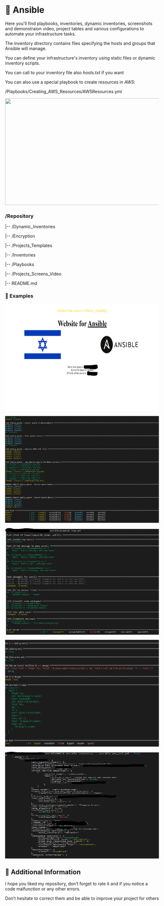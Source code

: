 # 🔧 Ansible
Here you'll find playbooks, inventories, dynamic inventories, screenshots and demonstraion video, project tables and various configurations to automate your infrastructure tasks.

The inventory directory contains files specifying the hosts and groups that Ansible will manage. 

You can define your infrastructure's inventory using static files or dynamic inventory scripts.

You can call to your inventory file also *hosts.txt* if you want

You can also use a special playbook to create resources in *AWS*:

/Playbooks/Creating_AWS_Resources/AWSResources.yml

<p><img src="https://j.gifs.com/BLvXX2.gif" style="height:350px; width:700px" /></p>


### /Repository

 |-- /Dynamic_Inventories

 |-- /Encryption

 |-- /Projects_Templates

 |-- /Inventories
       
 |-- /Playbooks
       
 |-- /Projects_Screens_Video
       
 |-- README.md

### 📝 Examples

<p><img src="https://github.com/MatveyGuralskiy/Ansible/blob/main/Projects_Screens_Video/ExtraVars/Screenshot-WebPage.png?raw=true" style="height:350px; width:700px" /></p>



<p><img src="https://github.com/MatveyGuralskiy/Ansible/blob/main/Projects_Screens_Video/ExtraVars/Screenshot_Ansible.png?raw=true" style="height:350px; width:700px" /></p>



<p><img src="https://github.com/MatveyGuralskiy/Ansible/blob/main/Projects_Screens_Video/Loop-Usage/Screenshot.png?raw=true" style="height:350px; width:700px" /></p>



<p><img src="https://github.com/MatveyGuralskiy/Ansible/blob/main/Projects_Screens_Video/Error-Handling/Screenshot-Ansible.png?raw=true" style="height:350px; width:700px" /></p>



<p><img src="https://github.com/MatveyGuralskiy/Ansible/blob/main/Dynamic_Inventories/Screens/Screenshot-Plagin.png?raw=true" style="height:350px; width:700px" /></p>



## 📢 Additional Information

I hope you liked my repository, don’t forget to rate it and if you notice a code malfunction or any other errors.

Don’t hesitate to correct them and be able to improve your project for others
